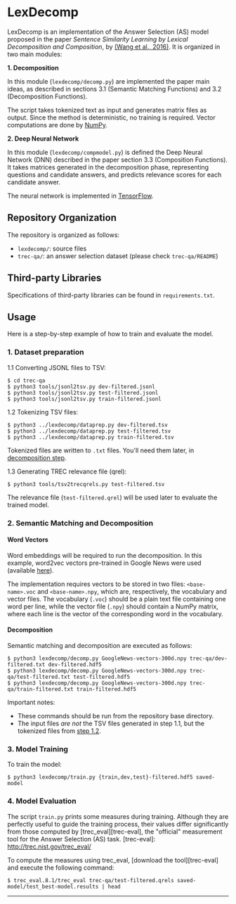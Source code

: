 # LexDecomp

LexDecomp is an implementation of the Answer Selection (AS) model proposed in the paper *Sentence Similarity Learning by Lexical Decomposition and Composition*, by [(Wang et al., 2016)][wang-2016]. It is organized in two main modules:

[wang-2016]: https://arxiv.org/abs/1602.07019


**1. Decomposition**

In this module (`lexdecomp/decomp.py`) are implemented the paper main ideas, as described in sections 3.1 (Semantic Matching Functions) and 3.2 (Decomposition Functions).

The script takes tokenized text as input and generates matrix files as output. Since the method is deterministic, no training is required. Vector computations are done by [NumPy][numpy].


**2. Deep Neural Network**

In this module (`lexdecomp/compmodel.py`) is defined the Deep Neural Network (DNN) described in the paper section 3.3 (Composition Functions). It takes matrices generated in the decomposition phase, representing questions and candidate answers, and predicts relevance scores for each candidate answer.

The neural network is implemented in [TensorFlow][tensorflow].


[tensorflow]: https://www.tensorflow.org/
[numpy]: http://www.numpy.org/



## Repository Organization

The repository is organized as follows:
- `lexdecomp/`:
    source files
- `trec-qa/`:
    an answer selection dataset (please check `trec-qa/README`)


## Third-party Libraries
Specifications of third-party libraries can be found in `requirements.txt`.


## Usage

Here is a step-by-step example of how to train and evaluate the model.

### 1. Dataset preparation

1.1 Converting JSONL files to TSV:

    $ cd trec-qa
    $ python3 tools/jsonl2tsv.py dev-filtered.jsonl
    $ python3 tools/jsonl2tsv.py test-filtered.jsonl
    $ python3 tools/jsonl2tsv.py train-filtered.jsonl


1.2 Tokenizing TSV files:
<a name="tokenizing"></a>

    $ python3 ../lexdecomp/dataprep.py dev-filtered.tsv
    $ python3 ../lexdecomp/dataprep.py test-filtered.tsv
    $ python3 ../lexdecomp/dataprep.py train-filtered.tsv

Tokenized files are written to `.txt` files. You'll need them later, in [decomposition step](#decomposition).


1.3 Generating TREC relevance file (qrel):

    $ python3 tools/tsv2trecqrels.py test-filtered.tsv

The relevance file (`test-filtered.qrel`) will be used later to evaluate the trained model.


### 2. Semantic Matching and Decomposition

#### Word Vectors
Word embeddings will be required to run the decomposition. In this example, word2vec vectors pre-trained in Google News were used (available [here](https://code.google.com/archive/p/word2vec/)).

The implementation requires vectors to be stored in two files: `<base-name>.voc` and `<base-name>.npy`, which are, respectively, the vocabulary and vector files. The vocabulary (`.voc`) should be a plain text file containing one word per line, while the vector file (`.npy`) should contain a NumPy matrix, where each line is the vector of the corresponding word in the vocabulary.



#### Decomposition
<a name="decomposition"></a>
Semantic matching and decomposition are executed as follows:

    $ python3 lexdecomp/decomp.py GoogleNews-vectors-300d.npy trec-qa/dev-filtered.txt dev-filtered.hdf5
    $ python3 lexdecomp/decomp.py GoogleNews-vectors-300d.npy trec-qa/test-filtered.txt test-filtered.hdf5
    $ python3 lexdecomp/decomp.py GoogleNews-vectors-300d.npy trec-qa/train-filtered.txt train-filtered.hdf5

Important notes:
- These commands should be run from the repository base directory.
- The input files *are not* the TSV files generated in step 1.1, but the tokenized files from [step 1.2](#tokenizing).

### 3. Model Training

To train the model:

    $ python3 lexdecomp/train.py {train,dev,test}-filtered.hdf5 saved-model


### 4. Model Evaluation
The script `train.py` prints some measures during training. Although they are perfectly useful to guide the training process, their values differ significantly from those computed by [trec_eval][trec-eval], the "official" measurement tool for the Answer Selection (AS) task.
[trec-eval]: http://trec.nist.gov/trec_eval/

To compute the measures using trec_eval, [download the tool][trec-eval] and execute the following command:

    $ trec_eval.8.1/trec_eval trec-qa/test-filtered.qrels saved-model/test_best-model.results | head


---
